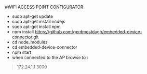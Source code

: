 #WIFI ACCESS POINT CONFIGURATOR

- sudo apt-get update
- sudo apt-get install nodejs
- sudo apt-get install npm
- npm install https://github.com/gerdmestdagh/embedded-device-connector.git
- cd node_modules
- cd embedded-device-connector
- npm start
- when connected to the AP browse to : 
> 172.24.1.1:3000
	



